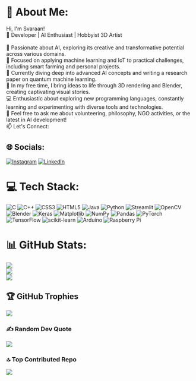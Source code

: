# 💫 About Me:
Hi, I'm Svaraan!<br>🚀 Developer | AI Enthusiast | Hobbyist 3D Artist<br><br>🌌 Passionate about AI, exploring its creative and transformative potential across various domains.<br>🌱 Focused on applying machine learning and IoT to practical challenges, including smart farming and personal projects.<br>🔬 Currently diving deep into advanced AI concepts and writing a research paper on quantum machine learning.<br>🎨 In my free time, I bring ideas to life through 3D rendering and Blender, creating captivating visual stories.<br>💻 Enthusiastic about exploring new programming languages, constantly learning and experimenting with diverse tools and technologies.<br>💬 Feel free to ask me about volunteering, philosophy, NGO activities, or the latest in AI development!<br>📫 Let's Connect:


## 🌐 Socials:
[![Instagram](https://img.shields.io/badge/Instagram-%23E4405F.svg?logo=Instagram&logoColor=white)](https://instagram.com/svaraan_tk) [![LinkedIn](https://img.shields.io/badge/LinkedIn-%230077B5.svg?logo=linkedin&logoColor=white)](https://linkedin.com/in/svaraankumar) 

# 💻 Tech Stack:
![C](https://img.shields.io/badge/c-%2300599C.svg?style=plastic&logo=c&logoColor=white) ![C++](https://img.shields.io/badge/c++-%2300599C.svg?style=plastic&logo=c%2B%2B&logoColor=white) ![CSS3](https://img.shields.io/badge/css3-%231572B6.svg?style=plastic&logo=css3&logoColor=white) ![HTML5](https://img.shields.io/badge/html5-%23E34F26.svg?style=plastic&logo=html5&logoColor=white) ![Java](https://img.shields.io/badge/java-%23ED8B00.svg?style=plastic&logo=openjdk&logoColor=white) ![Python](https://img.shields.io/badge/python-3670A0?style=plastic&logo=python&logoColor=ffdd54) ![Streamlit](https://img.shields.io/badge/Streamlit-%23FE4B4B.svg?style=plastic&logo=streamlit&logoColor=white) ![OpenCV](https://img.shields.io/badge/opencv-%23white.svg?style=plastic&logo=opencv&logoColor=white) ![Blender](https://img.shields.io/badge/blender-%23F5792A.svg?style=plastic&logo=blender&logoColor=white) ![Keras](https://img.shields.io/badge/Keras-%23D00000.svg?style=plastic&logo=Keras&logoColor=white) ![Matplotlib](https://img.shields.io/badge/Matplotlib-%23ffffff.svg?style=plastic&logo=Matplotlib&logoColor=black) ![NumPy](https://img.shields.io/badge/numpy-%23013243.svg?style=plastic&logo=numpy&logoColor=white) ![Pandas](https://img.shields.io/badge/pandas-%23150458.svg?style=plastic&logo=pandas&logoColor=white) ![PyTorch](https://img.shields.io/badge/PyTorch-%23EE4C2C.svg?style=plastic&logo=PyTorch&logoColor=white) ![TensorFlow](https://img.shields.io/badge/TensorFlow-%23FF6F00.svg?style=plastic&logo=TensorFlow&logoColor=white) ![scikit-learn](https://img.shields.io/badge/scikit--learn-%23F7931E.svg?style=plastic&logo=scikit-learn&logoColor=white) ![Arduino](https://img.shields.io/badge/-Arduino-00979D?style=plastic&logo=Arduino&logoColor=white) ![Raspberry Pi](https://img.shields.io/badge/-Raspberry_Pi-C51A4A?style=plastic&logo=Raspberry-Pi)
# 📊 GitHub Stats:
![](https://github-readme-stats.vercel.app/api?username=Wolfiee1911&theme=radical&hide_border=false&include_all_commits=true&count_private=true)<br/>
![](https://github-readme-streak-stats.herokuapp.com/?user=Wolfiee1911&theme=radical&hide_border=false)<br/>
![](https://github-readme-stats.vercel.app/api/top-langs/?username=Wolfiee1911&theme=radical&hide_border=false&include_all_commits=true&count_private=true&layout=compact)

## 🏆 GitHub Trophies
![](https://github-profile-trophy.vercel.app/?username=Wolfiee1911&theme=gruvbox&no-frame=true&no-bg=true&margin-w=4)

### ✍️ Random Dev Quote
![](https://quotes-github-readme.vercel.app/api?type=horizontal&theme=gruvbox)

### 🔝 Top Contributed Repo
![](https://github-contributor-stats.vercel.app/api?username=Wolfiee1911&limit=5&theme=tokyonight&combine_all_yearly_contributions=true)

<!-- Proudly created with GPRM ( https://gprm.itsvg.in ) -->
